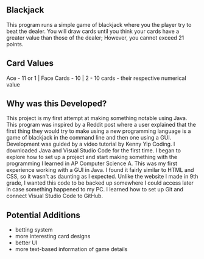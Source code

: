 ## Blackjack

This program runs a simple game of blackjack where you the player try to beat the dealer.
You will draw cards until you think your cards have a greater value than those of the dealer; However, you cannot exceed 21 points.

## Card Values
Ace - 11 or 1 | 
Face Cards  - 10 |
2 - 10 cards - their respective numerical value

## Why was this Developed?

This project is my first attempt at making something notable using Java.
This program was inspired by a Reddit post where a user explained that the first thing they would try to make using a new programming language is a game of blackjack in the command line and then one using a GUI.
Development was guided by a video tutorial by Kenny Yip Coding. 
I downloaded Java and Visual Studio Code for the first time. I began to explore how to set up a project and start making something with the programming I learned in AP Computer Science A.
This was my first experience working with a GUI in Java. I found it fairly similar to HTML and CSS, so it wasn't as daunting as I expected.
Unlike the website I made in 9th grade, I wanted this code to be backed up somewhere I could access later in case something happened to my PC. 
I learned how to set up Git and connect Visual Studio Code to GitHub.

## Potential Additions
- betting system
- more interesting card designs
- better UI
- more text-based information of game details
